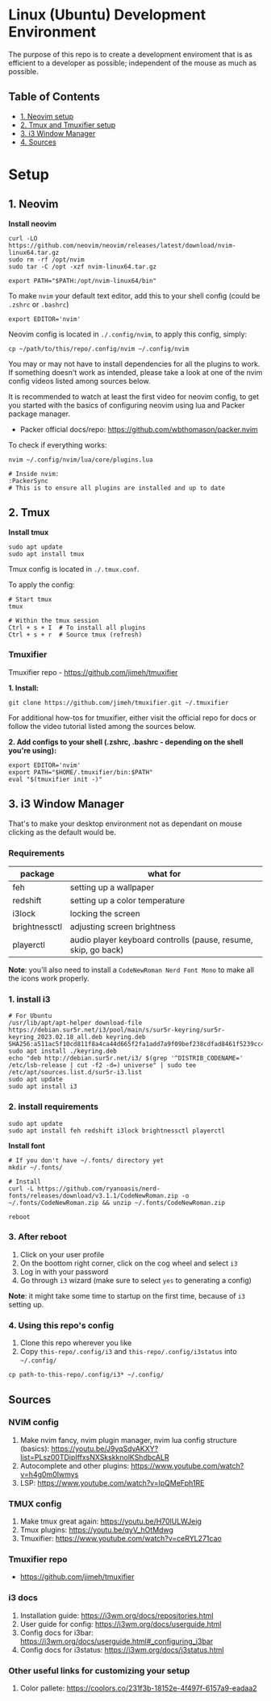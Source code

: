 # Linux (Ubuntu) Development Environment
The purpose of this repo is to create a development enviroment that is as efficient to a developer as possible; independent of the mouse as much as possible.

## Table of Contents
- [1. Neovim setup](#1-neovim)
- [2. Tmux and Tmuxifier setup](#2-tmux)
- [3. i3 Window Manager](#3-i3-window-manager)
- [4. Sources](#sources)


# Setup
## 1. Neovim
**Install neovim**
```shell
curl -LO https://github.com/neovim/neovim/releases/latest/download/nvim-linux64.tar.gz
sudo rm -rf /opt/nvim
sudo tar -C /opt -xzf nvim-linux64.tar.gz

export PATH="$PATH:/opt/nvim-linux64/bin"
```

To make `nvim` your default text editor, add this to your shell config (could be `.zshrc` or `.bashrc`)
```shell
export EDITOR='nvim'
```

Neovim config is located in `./.config/nvim`, to apply this config, simply:
```shell
cp ~/path/to/this/repo/.config/nvim ~/.config/nvim
```
You may or may not have to install dependencies for all the plugins to work. If something doesn't work as intended, please take a look at one of the nvim config videos listed among sources below.

It is recommended to watch at least the first video for neovim config, to get you started with the basics of configuring neovim using lua and Packer package manager.

- Packer official docs/repo: https://github.com/wbthomason/packer.nvim

To check if everything works:
```shell
nvim ~/.config/nvim/lua/core/plugins.lua

# Inside nvim:
:PackerSync
# This is to ensure all plugins are installed and up to date
```

## 2. Tmux
**Install tmux**
```shell
sudo apt update
sudo apt install tmux
```

Tmux config is located in `./.tmux.conf`.

To apply the config:
```shell
# Start tmux
tmux

# Within the tmux session
Ctrl + s + I  # To install all plugins
Ctrl + s + r  # Source tmux (refresh)
```

### Tmuxifier
Tmuxifier repo - https://github.com/jimeh/tmuxifier

**1. Install:**
```shell
git clone https://github.com/jimeh/tmuxifier.git ~/.tmuxifier
```
For additional how-tos for tmuxifier, either visit the official repo for docs or follow the video tutorial listed among the sources below.

**2. Add configs to your shell (.zshrc, .bashrc - depending on the shell you're using):**
```shell
export EDITOR='nvim'
export PATH="$HOME/.tmuxifier/bin:$PATH"
eval "$(tmuxifier init -)"
```

## 3. i3 Window Manager
That's to make your desktop environment not as dependant on mouse clicking as the default would be.

### Requirements
| package | what for |
| ------- | -------- |
| feh     | setting up a wallpaper   |
| redshift | setting up a color temperature |
| i3lock | locking the screen |
| brightnessctl | adjusting screen brightness |
| playerctl | audio player keyboard controlls (pause, resume, skip, go back) |

**Note**: you'll also need to install a `CodeNewRoman Nerd Font Mono` to make all the icons work properly.

### 1. install i3
```shell
# For Ubuntu
/usr/lib/apt/apt-helper download-file https://debian.sur5r.net/i3/pool/main/s/sur5r-keyring/sur5r-keyring_2023.02.18_all.deb keyring.deb SHA256:a511ac5f10cd811f8a4ca44d665f2fa1add7a9f09bef238cdfad8461f5239cc4
sudo apt install ./keyring.deb
echo "deb http://debian.sur5r.net/i3/ $(grep '^DISTRIB_CODENAME=' /etc/lsb-release | cut -f2 -d=) universe" | sudo tee /etc/apt/sources.list.d/sur5r-i3.list
sudo apt update
sudo apt install i3
```

### 2. install requirements
```shell
sudo apt update
sudo apt install feh redshift i3lock brightnessctl playerctl
```

**Install font**
```shell
# If you don't have ~/.fonts/ directory yet
mkdir ~/.fonts/

# Install
curl -L https://github.com/ryanoasis/nerd-fonts/releases/download/v3.1.1/CodeNewRoman.zip -o ~/.fonts/CodeNewRoman.zip && unzip ~/.fonts/CodeNewRoman.zip

reboot
```

### 3. After reboot
1. Click on your user profile
2. On the boottom right corner, click on the cog wheel and select `i3`
3. Log in with your password
4. Go through `i3` wizard (make sure to select `yes` to generating a config)

**Note**: it might take some time to startup on the first time, because of `i3` setting up.

### 4. Using this repo's config
1. Clone this repo wherever you like
2. Copy `this-repo/.config/i3` and `this-repo/.config/i3status` into `~/.config/`
```shell
cp path-to-this-repo/.config/i3* ~/.config/
```

## Sources
### NVIM config
1. Make nvim fancy, nvim plugin manager, nvim lua config structure (basics): https://youtu.be/J9yqSdvAKXY?list=PLsz00TDipIffxsNXSkskknolKShdbcALR
2. Autocomplete and other plugins: https://www.youtube.com/watch?v=h4g0m0Iwmys
3. LSP: https://www.youtube.com/watch?v=lpQMeFph1RE

### TMUX config
1. Make tmux great again: https://youtu.be/H70lULWJeig 
2. Tmux plugins: https://youtu.be/qyV_hOtMdwg
3. Tmuxifier: https://www.youtube.com/watch?v=ceRYL271cao

### Tmuxifier repo
- https://github.com/jimeh/tmuxifier

### i3 docs
1. Installation guide: https://i3wm.org/docs/repositories.html
2. User guide for config: https://i3wm.org/docs/userguide.html
3. Config docs for i3bar: https://i3wm.org/docs/userguide.html#_configuring_i3bar
4. Config docs for i3status: https://i3wm.org/docs/i3status.html

### Other useful links for customizing your setup
1. Color pallete: https://coolors.co/231f3b-18152e-4f497f-6157a9-eadaa2
